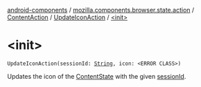 [android-components](../../../index.md) / [mozilla.components.browser.state.action](../../index.md) / [ContentAction](../index.md) / [UpdateIconAction](index.md) / [&lt;init&gt;](./-init-.md)

# &lt;init&gt;

`UpdateIconAction(sessionId: `[`String`](https://kotlinlang.org/api/latest/jvm/stdlib/kotlin/-string/index.html)`, icon: <ERROR CLASS>)`

Updates the icon of the [ContentState](../../../mozilla.components.browser.state.state/-content-state/index.md) with the given [sessionId](session-id.md).


